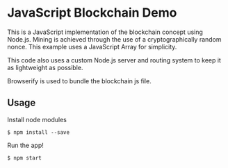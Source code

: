 # JavaScript Blockchain Demo

This is a JavaScript implementation of the blockchain concept using Node.js.
Mining is achieved through the use of a cryptographically random nonce.
This example uses a JavaScript Array for simplicity.

This code also uses a custom Node.js server and routing system to keep it as lightweight as possible.

Browserify is used to bundle the blockchain js file.

## Usage

Install node modules

`$ npm install --save`

Run the app!

`$ npm start`
